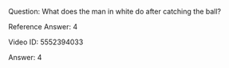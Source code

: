 Question: What does the man in white do after catching the ball?

Reference Answer: 4

Video ID: 5552394033

Answer: 4

